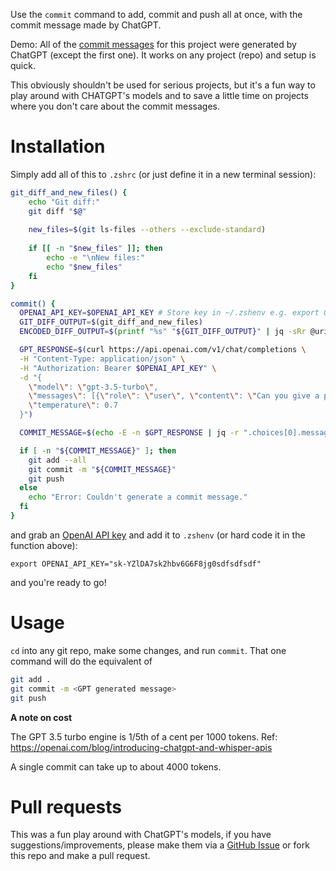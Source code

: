 
Use the `commit` command to add, commit and push all at once, with the commit message made by ChatGPT.

Demo: All of the [commit messages](https://github.com/stevecondylios/gpt-generated-commit-messages/commits/main) for this project were generated by ChatGPT (except the first one). It works on any project (repo) and setup is quick. 

This obviously shouldn't be used for serious projects, but it's a fun way to play around with CHATGPT's models and to save a little time on projects where you don't care about the commit messages.

# Installation

Simply add all of this to `.zshrc` (or just define it in a new terminal session):

```bash
git_diff_and_new_files() {
    echo "Git diff:"
    git diff "$@"
    
    new_files=$(git ls-files --others --exclude-standard)
    
    if [[ -n "$new_files" ]]; then
        echo -e "\nNew files:"
        echo "$new_files"
    fi
}

commit() {
  OPENAI_API_KEY=$OPENAI_API_KEY # Store key in ~/.zshenv e.g. export OPENAI_API_KEY="sk-YZlDA7sk2hbv6G6F8jg0sdfsdfsdf" or can be added here directly. 
  GIT_DIFF_OUTPUT=$(git_diff_and_new_files)
  ENCODED_DIFF_OUTPUT=$(printf "%s" "${GIT_DIFF_OUTPUT}" | jq -sRr @uri)

  GPT_RESPONSE=$(curl https://api.openai.com/v1/chat/completions \
  -H "Content-Type: application/json" \
  -H "Authorization: Bearer $OPENAI_API_KEY" \
  -d "{
    \"model\": \"gpt-3.5-turbo\",
    \"messages\": [{\"role\": \"user\", \"content\": \"Can you give a prosaic commit message that is as terse as possible and that summarises the changes represented by this \`git diff\` output: $ENCODED_DIFF_OUTPUT\"}],
    \"temperature\": 0.7
  }")

  COMMIT_MESSAGE=$(echo -E -n $GPT_RESPONSE | jq -r ".choices[0].message.content")

  if [ -n "${COMMIT_MESSAGE}" ]; then
    git add --all
    git commit -m "${COMMIT_MESSAGE}"
    git push
  else
    echo "Error: Couldn't generate a commit message."
  fi
}
```

and grab an [OpenAI API key](https://help.openai.com/en/articles/4936850-where-do-i-find-my-secret-api-key) and add it to `.zshenv` (or hard code it in the function above):

```
export OPENAI_API_KEY="sk-YZlDA7sk2hbv6G6F8jg0sdfsdfsdf"
```

and you're ready to go!

# Usage

`cd` into any git repo, make some changes, and run `commit`. That one command will do the equivalent of

```bash
git add . 
git commit -m <GPT generated message>
git push
```

**A note on cost**

The GPT 3.5 turbo engine is 1/5th of a cent per 1000 tokens. Ref: https://openai.com/blog/introducing-chatgpt-and-whisper-apis

A single commit can take up to about 4000 tokens. 


# Pull requests

This was a fun play around with ChatGPT's models, if you have suggestions/improvements, please make them via a [GitHub Issue]() or fork this repo and make a pull request.




